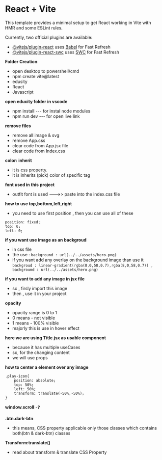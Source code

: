 # React + Vite

This template provides a minimal setup to get React working in Vite with HMR and some ESLint rules.

Currently, two official plugins are available:

- [@vitejs/plugin-react](https://github.com/vitejs/vite-plugin-react/blob/main/packages/plugin-react/README.md) uses [Babel](https://babeljs.io/) for Fast Refresh
- [@vitejs/plugin-react-swc](https://github.com/vitejs/vite-plugin-react-swc) uses [SWC](https://swc.rs/) for Fast Refresh

**Folder Creation**
- open desktop to powershell/cmd
- npm create vite@latest
- edusity
- React
- Javascript

**open educity folder in vscode**
- npm install --- for instal node modules
- npm run dev --- for open live link

**remove files**
- remove all image & svg
- remove App.css
- clear code from App.jsx file
- clear code from Index.css

**color: inherit**
- it is css property.
- it is inherits (pick) color of specific tag

**font used in this project**
- outfit font is used --->> paste into the index.css file

**how to use top,bottom,left,right**
- you need to use first position , then you can use all of these
```
position: fixed;
top: 0;
left: 0;
```

**if you want use image as an backgroud**
- in css file
- the use :
```background : url(../../assets/hero.png) ```
- if you want add any overlay on the background image than use it
``` backgroud : linear-gradient(rgba(8,0,58,0.7),rgba(8,0,58,0.7)) , background : url(../../assets/hero.png) ```

**if you want to add any image in jsx file**
- so , firsly import this image 
- then , use it in your project


**opacity**
- opacity range is 0 to 1
- 0 means - not visible
- 1 means - 100% visible
- majorly this is use in hover effect

**here we are using Title.jsx as usable component**
- because it has multiple useCases
- so, for the changing content
- we will use props


**how to center a element over any image**
```
.play-icon{
    position: absolute;
    top: 50%;
    left: 50%;
    transform: translate(-50%,-50%);
}
```


**window.scroll**
-❓

**.btn.dark-btn**
- this means, CSS property applicable only those classes which contains both(btn & dark-btn) classes

**Transform:translate()**
- read about transform & translate CSS Property